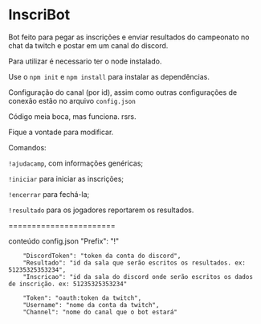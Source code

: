 # InscriBot


Bot feito para pegar as inscrições e enviar resultados do campeonato no chat da twitch e postar em um canal do discord.

Para utilizar é necessario ter o node instalado.

Use o <code>npm init</code> e <code>npm install</code> para instalar as dependências.

Configuração do canal (por id), assim como outras configurações de conexão estão no arquivo <code>config.json</code>

Código meia boca, mas funciona. rsrs.

Fique a vontade para modificar.



Comandos: 

<code>!ajudacamp</code>, com informações genéricas;  

<code>!iniciar</code> para iniciar as inscrições; 

<code>!encerrar</code> para fechá-la;

<code>!resultado</code> para os jogadores reportarem os resultados.


=======================

conteúdo config.json
        "Prefix": "!"

        "DiscordToken": "token da conta do discord",
        "Resultado": "id da sala que serão escritos os resultados. ex: 51235325353234",
        "Inscricao": "id da sala do discord onde serão escritos os dados de inscrição. ex: 51235325353234"

        "Token": "oauth:token da twitch",
        "Username": "nome da conta da twitch",
        "Channel": "nome do canal que o bot estará"
